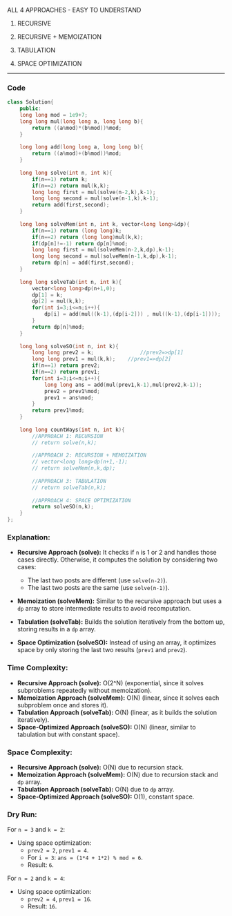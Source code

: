 ALL 4 APPROACHES - EASY TO UNDERSTAND
1) RECURSIVE

2) RECURSIVE + MEMOIZATION

3) TABULATION

4) SPACE OPTIMIZATION

---

### **Code**
```cpp
class Solution{
    public:
    long long mod = 1e9+7;
    long long mul(long long a, long long b){
        return ((a%mod)*(b%mod))%mod;
    }
    
    long long add(long long a, long long b){
        return ((a%mod)+(b%mod))%mod;
    }
    
    long long solve(int n, int k){
        if(n==1) return k;
        if(n==2) return mul(k,k);
        long long first = mul(solve(n-2,k),k-1);
        long long second = mul(solve(n-1,k),k-1);
        return add(first,second);
    }
    
    long long solveMem(int n, int k, vector<long long>&dp){
        if(n==1) return (long long)k;
        if(n==2) return (long long)mul(k,k);
        if(dp[n]!=-1) return dp[n]%mod;
        long long first = mul(solveMem(n-2,k,dp),k-1);
        long long second = mul(solveMem(n-1,k,dp),k-1);
        return dp[n] = add(first,second);
    }
    
    long long solveTab(int n, int k){
        vector<long long>dp(n+1,0);
        dp[1] = k;
        dp[2] = mul(k,k);
        for(int i=3;i<=n;i++){
            dp[i] = add(mul((k-1),(dp[i-2])) , mul((k-1),(dp[i-1])));
        }
        return dp[n]%mod;
    }
    
    long long solveSO(int n, int k){
        long long prev2 = k;               //prev2=>dp[1]
        long long prev1 = mul(k,k);    //prev1=>dp[2]
        if(n==1) return prev2;
        if(n==2) return prev1;
        for(int i=3;i<=n;i++){
            long long ans = add(mul(prev1,k-1),mul(prev2,k-1)); 
            prev2 = prev1%mod;
            prev1 = ans%mod;
        }
        return prev1%mod;
    }
    
    long long countWays(int n, int k){
        //APPROACH 1: RECURSION
        // return solve(n,k);
        
        //APPROACH 2: RECURSION + MEMOIZATION
        // vector<long long>dp(n+1,-1);
        // return solveMem(n,k,dp);
        
        //APPROACH 3: TABULATION
        // return solveTab(n,k);
        
        //APPROACH 4: SPACE OPTIMIZATION
        return solveSO(n,k);
    }
};
```

### Explanation:
- **Recursive Approach (solve):** It checks if `n` is 1 or 2 and handles those cases directly. Otherwise, it computes the solution by considering two cases:
  - The last two posts are different (use `solve(n-2)`).
  - The last two posts are the same (use `solve(n-1)`).
  
- **Memoization (solveMem):** Similar to the recursive approach but uses a `dp` array to store intermediate results to avoid recomputation.

- **Tabulation (solveTab):** Builds the solution iteratively from the bottom up, storing results in a `dp` array.

- **Space Optimization (solveSO):** Instead of using an array, it optimizes space by only storing the last two results (`prev1` and `prev2`).

### Time Complexity:
- **Recursive Approach (solve):** O(2^N) (exponential, since it solves subproblems repeatedly without memoization).
- **Memoization Approach (solveMem):** O(N) (linear, since it solves each subproblem once and stores it).
- **Tabulation Approach (solveTab):** O(N) (linear, as it builds the solution iteratively).
- **Space-Optimized Approach (solveSO):** O(N) (linear, similar to tabulation but with constant space).

### Space Complexity:
- **Recursive Approach (solve):** O(N) due to recursion stack.
- **Memoization Approach (solveMem):** O(N) due to recursion stack and `dp` array.
- **Tabulation Approach (solveTab):** O(N) due to `dp` array.
- **Space-Optimized Approach (solveSO):** O(1), constant space.

### Dry Run:
For `n = 3` and `k = 2`:
- Using space optimization:
  - `prev2 = 2`, `prev1 = 4`.
  - For `i = 3`: `ans = (1*4 + 1*2) % mod = 6`.
  - Result: `6`.

For `n = 2` and `k = 4`:
- Using space optimization:
  - `prev2 = 4`, `prev1 = 16`.
  - Result: `16`.

